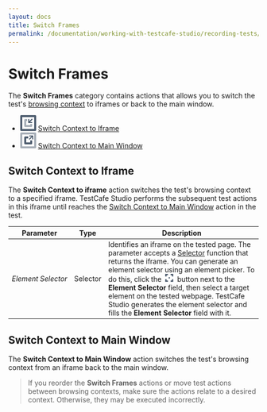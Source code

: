 ```yaml
---
layout: docs
title: Switch Frames
permalink: /documentation/working-with-testcafe-studio/recording-tests/test-actions/switch-frames.html
---
```

# Switch Frames

The **Switch Frames** category contains actions that allows you to switch the test's [browsing context](https://html.spec.whatwg.org/multipage/browsers.html#windows) to iframes or back to the main window.

* ![Action icon](../../../../images/actions/action-switch-to-iframe-icon.svg) [Switch Context to Iframe](#switch-context-to-iframe)
* ![Action icon](../../../../images/actions/action-switch-to-main-window-icon.svg) [Switch Context to Main Window](#switch-context-to-main-window)

## Switch Context to Iframe

The **Switch Context to iframe** action switches the test's browsing context to a specified iframe. TestCafe Studio performs the subsequent test actions in this iframe until reaches the [Switch Context to Main Window](#switch-to-main-window) action in the test.

Parameter | Type  | Description
--------- | ----- | -------------
*Element&nbsp;Selector* | Selector | Identifies an iframe on the tested page. The parameter accepts a [Selector](https://devexpress.github.io/testcafe/documentation/test-api/selecting-page-elements/selectors/) function that returns the iframe. You can generate an element selector using an element picker. To do this, click the ![Element Picker](../../../../images/getting-started/element-picker-icon.png) button next to the **Element Selector** field, then select a target element on the tested webpage. TestCafe Studio generates the element selector and fills the **Element Selector** field with it.

## Switch Context to Main Window

The **Switch Context to Main Window** action switches the test's browsing context from an iframe back to the main window.

> If you reorder the **Switch Frames** actions or move test actions between browsing contexts, make sure the actions relate to a desired context. Otherwise, they may be executed incorrectly.